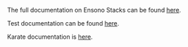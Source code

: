 
The full documentation on Ensono Stacks can be found [here](https://stacks.ensono.com/).

Test documentation can be found [here](https://stacks.ensono.com/docs/workloads/azure/backend/java/testing/testing_java).

Karate documentation is [here](https://stacks.ensono.com/docs/workloads/azure/backend/java/testing/execute_karate_api_tests).
